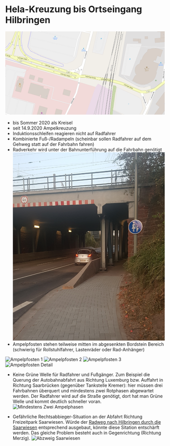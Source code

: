 # Hela-Kreuzung bis Ortseingang Hilbringen
![Karte Hela-Kreuzung](media/map-Hela-Kreuzung.png)

- bis Sommer 2020 als Kreisel
- seit 14.9.2020 Ampelkreuzung
- Induktionsschleifen reagieren nicht auf Radfahrer
- Kombinierte Fuß-/Radampeln (scheinbar sollen Radfahrer auf dem Gehweg statt auf der Fahrbahn fahren)
- Radverkehr wird unter der Bahnunterführung auf die Fahrbahn genötigt
![Radweg-Ende-Lothringerstr](media/20200917_193635.jpg)
- Ampelpfosten stehen teilweise mitten im abgesenkten Bordstein Bereich (schwierig für Rollstuhlfahrer, Lastenräder oder Rad-Anhänger)
<p float="middle">
  <img alt="Ampelpfosten 1" src="media/20200919_095052.jpg" width="40%"/>
  <img alt="Ampelpfosten 2" src="media/20200919_113201.jpg" width="40%"/>
  <img alt="Ampelpfosten 3" src="media/20200919_095506.jpg" width="40%"/>
  <img alt="Ampelpfosten Detail" src="media/20200919_095100.jpg" width="40%"/>
</p>

- Keine Grüne Welle für Radfahrer und Fußgänger. Zum Beispiel die Querung der Autobahnabfahrt aus Richtung Luxemburg bzw. Auffahrt in Richtung Saarbrücken (gegenüber Tankstelle Kremer): hier müssen drei Fahrbahnen überquert und mindestens zwei Rotphasen abgewartet werden. Der Radfahrer wird auf die Straße genötigt, dort hat man Grüne Welle und kommt deutlich schneller voran.
![Mindestens Zwei Ampelphasen](media/20200919_095150.jpg)

- Gefährliche Rechtsabbieger-Situation an der Abfahrt Richtung Freizeitpark Saarwiesen.
Würde der [Radweg nach Hilbringen durch die Saarwiesen](saarwiesen.md) entsprechend ausgebaut, könnte diese Sitation entschärft werden.
Das gleiche Problem besteht auch in Gegenrichtung (Richtung Merzig).
![Abzweig Saarwiesen](media/20200919_095356.jpg)

